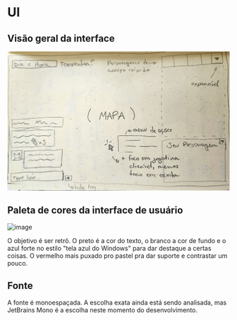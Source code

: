 # UI

## Visão geral da interface

![rascunho](./recursos/20250914_130206.jpg)

## Paleta de cores da interface de usuário

<img width="1269" height="934" alt="image" src="https://github.com/user-attachments/assets/0d313496-443f-439e-9ff8-043600a545ba" />

O objetivo é ser retrô. O preto é a cor do texto, o branco a cor de fundo e o azul forte no estilo "tela azul do Windows" para dar destaque a certas coisas. O vermelho mais puxado pro pastel pra dar suporte e contrastar um pouco.

## Fonte

A fonte é monoespaçada. A escolha exata ainda está sendo analisada, mas JetBrains Mono é a escolha neste momento do desenvolvimento.
